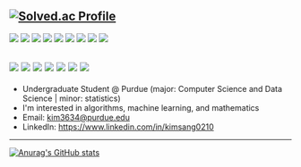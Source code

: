 [![Solved.ac Profile](http://mazassumnida.wtf/api/generate_badge?boj=ilksh)](https://solved.ac/ilksh)
---
<img src="https://img.shields.io/badge/C++-00599C?style=flat-square&logo=cplusplus&logoColor=white"> <img src="https://img.shields.io/badge/C-A8B9CC?style=flat-square&logo=c&logoColor=white"> <img src="https://img.shields.io/badge/Python-3776AB?style=flat-square&logo=python&logoColor=white"> <img src="https://img.shields.io/badge/Java-007396?style=flat-square&logo=java&logoColor=white"> <img src="https://img.shields.io/badge/R-276DC3?style=flat-square&logo=r&logoColor=white"> <img src="https://img.shields.io/badge/HTML5-E34F26?style=flat-square&logo=html5&logoColor=white"> <img src="https://img.shields.io/badge/Rust-000000?style=flat-square&logo=Rust&logoColor=white"> <img src="https://img.shields.io/badge/Swift-F05138?style=flat-square&logo=swift&logoColor=white"> <img src="https://img.shields.io/badge/JavaScript-F7DF1E?style=flat-square&logo=JavaScript&logoColor=white"> 


<img src="https://img.shields.io/badge/GitHub-181717?style=flat-square&logo=github&logoColor=white"> <img src="https://img.shields.io/badge/Xcode-147EFB?style=flat-square&logo=xcode&logoColor=white"> <img src="https://img.shields.io/badge/PyCharm-000000?style=flat-square&logo=pycharm&logoColor=white">  <img src="https://img.shields.io/badge/IntelliJ IDEA-000000?style=flat-square&logo=intellijidea&logoColor="> <img src="https://img.shields.io/badge/Visual Studio Code-007ACC?style=flat-square&logo=visual studio code&logoColor=white"> <img src="https://img.shields.io/badge/Jupyter-F37626?style=flat-square&logo=jupyter&logoColor=white"> <img src="https://img.shields.io/badge/RStudio-75AADB?style=flat-square&logo=rstudio&logoColor=black">
---
- Undergraduate Student @ Purdue (major: Computer Science and Data Science | minor: statistics)
- I'm interested in algorithms, machine learning, and mathematics
- Email: kim3634@purdue.edu
- LinkedIn: https://www.linkedin.com/in/kimsang0210
---
[![Anurag's GitHub stats](https://github-readme-stats.vercel.app/api?username=ilksh&title_color=6565DE&bg_color=0B173F&text_color=45EDF0&icon_color=C056DF&theme=radical&show_icons=true)](https://github.com/ilksh/github-readme-stats)

<!--
**ilksh/ilksh** is a ✨ _special_ ✨ repository because its `README.md` (this file) appears on your GitHub profile.


